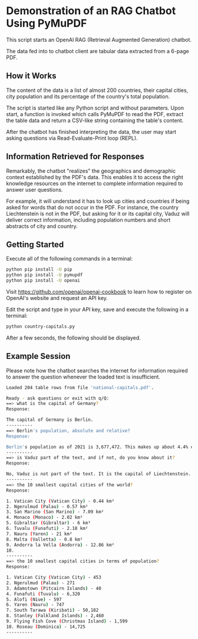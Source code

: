 # Demonstration of an RAG Chatbot Using PyMuPDF

This script starts an OpenAI RAG (Retrieval Augmented Generation) chatbot.

The data fed into to chatbot client are tabular data extracted from a 6-page
PDF.

## How it Works
The content of the data is a list of almost 200 countries, their capital
cities, city population and its percentage of the country's total
population.

The script is started like any Python script and without parameters. Upon
start, a function is invoked which calls PyMuPDF to read the PDF, extract the
table data and return a CSV-like string containing the table's content.

After the chatbot has finished interpreting the data, the user may start asking
questions via Read-Evaluate-Print loop (REPL).

## Information Retrieved for Responses
Remarkably, the chatbot "realizes" the geographics and demographic context
established by the PDF's data. This enables it to access the right knowledge
resources on the internet to complete information required to answer user 
questions.

For example, it will understand it has to look up cities and countries if being
asked for words that do not occur in the PDF. For instance, the country
Liechtenstein is not in the PDF, but asking for it or its capital city,
Vaduz will deliver correct information, including population numbers and
short abstracts of city and country.

## Getting Started

Execute all of the following commands in a terminal:

```bash
python pip install -U pip
python pip install -U pymupdf
python pip install -U openai
```

Visit https://github.com/openai/openai-cookbook to learn how to register on
OpenAI's website and request an API key.

Edit the script and type in your API key, save and execute the following in
a terminal:

```bash
python country-capitals.py
```

After a few seconds, the following should be displayed.

## Example Session
Please note how the chatbot searches the internet for information required to answer the question whenever the loaded text is insufficient.

```bash
Loaded 204 table rows from file 'national-capitals.pdf'.

Ready - ask questions or exit with q/Q:
==> what is the capital of Germany?
Response:

The capital of Germany is Berlin.
----------
==> Berlin's population, absolute and relative?
Response:

Berlin's population as of 2021 is 3,677,472. This makes up about 4.4% of the total population of Germany.
----------
==> is Vaduz part of the text, and if not, do you know about it?
Response:

No, Vaduz is not part of the text. It is the capital of Liechtenstein.
----------
==> the 10 smallest capital cities of the world?
Response:

1. Vatican City (Vatican City) - 0.44 km²
2. Ngerulmud (Palau) - 0.57 km²
3. San Marino (San Marino) - 7.09 km²
4. Monaco (Monaco) - 2.02 km²
5. Gibraltar (Gibraltar) - 6 km²
6. Tuvalu (Funafuti) - 2.18 km²
7. Nauru (Yaren) - 21 km²
8. Malta (Valletta) - 0.8 km²
9. Andorra la Vella (Andorra) - 12.86 km²
10.
----------
==> the 10 smallest capital cities in terms of population?
Response:

1. Vatican City (Vatican City) - 453
2. Ngerulmud (Palau) - 271
3. Adamstown (Pitcairn Islands) - 40
4. Funafuti (Tuvalu) - 6,320
5. Alofi (Niue) - 597
6. Yaren (Nauru) - 747
7. South Tarawa (Kiribati) - 50,182
8. Stanley (Falkland Islands) - 2,460
9. Flying Fish Cove (Christmas Island) - 1,599
10. Roseau (Dominica) - 14,725
----------
```